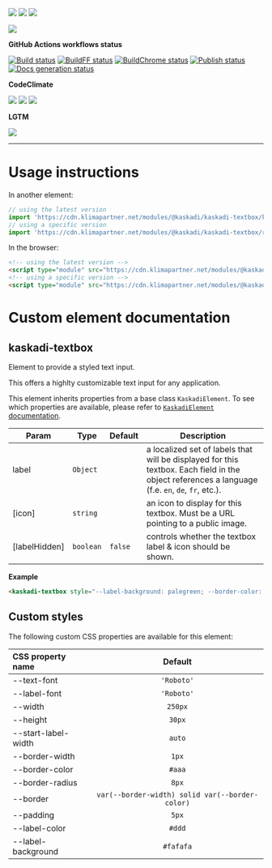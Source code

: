![](https://img.shields.io/github/package-json/v/kaskadi/kaskadi-textbox)
![](https://img.shields.io/badge/code--style-standard-blue)
![](https://img.shields.io/github/license/kaskadi/kaskadi-textbox?color=blue)

[![](https://img.shields.io/badge/live-example-orange)](https://cdn.klimapartner.net/modules/%40kaskadi/kaskadi-textbox/example/index.html)

**GitHub Actions workflows status**

[![Build status](https://img.shields.io/github/workflow/status/kaskadi/kaskadi-textbox/build?label=build&logo=mocha)](https://github.com/kaskadi/kaskadi-textbox/actions?query=workflow%3Abuild)
[![BuildFF status](https://img.shields.io/github/workflow/status/kaskadi/kaskadi-textbox/build-on-firefox?label=firefox&logo=Mozilla%20Firefox&logoColor=white)](https://github.com/kaskadi/kaskadi-textbox/actions?query=workflow%3Abuild-on-firefox)
[![BuildChrome status](https://img.shields.io/github/workflow/status/kaskadi/kaskadi-textbox/build-on-chrome?label=chrome&logo=Google%20Chrome&logoColor=white)](https://github.com/kaskadi/kaskadi-textbox/actions?query=workflow%3Abuild-on-chrome)
[![Publish status](https://img.shields.io/github/workflow/status/kaskadi/kaskadi-textbox/publish?label=publish&logo=Amazon%20AWS)](https://github.com/kaskadi/kaskadi-textbox/actions?query=workflow%3Apublish)
[![Docs generation status](https://img.shields.io/github/workflow/status/kaskadi/kaskadi-textbox/generate-docs?label=docs&logo=read-the-docs)](https://github.com/kaskadi/kaskadi-textbox/actions?query=workflow%3Agenerate-docs)

**CodeClimate**

[![](https://img.shields.io/codeclimate/maintainability/kaskadi/kaskadi-textbox?label=maintainability&logo=Code%20Climate)](https://codeclimate.com/github/kaskadi/kaskadi-textbox)
[![](https://img.shields.io/codeclimate/tech-debt/kaskadi/kaskadi-textbox?label=technical%20debt&logo=Code%20Climate)](https://codeclimate.com/github/kaskadi/kaskadi-textbox)
[![](https://img.shields.io/codeclimate/coverage/kaskadi/kaskadi-textbox?label=test%20coverage&logo=Code%20Climate)](https://codeclimate.com/github/kaskadi/kaskadi-textbox)

**LGTM**

[![](https://img.shields.io/lgtm/grade/javascript/github/kaskadi/kaskadi-textbox?label=code%20quality&logo=LGTM)](https://lgtm.com/projects/g/kaskadi/kaskadi-textbox/?mode=list&logo=LGTM)

<!-- You can add badges inside of this section if you'd like -->

****

<!-- automatically generated documentation will be placed in here -->
# Usage instructions

In another element:
```js
// using the latest version
import 'https://cdn.klimapartner.net/modules/@kaskadi/kaskadi-textbox/kaskadi-textbox.js'
// using a specific version
import 'https://cdn.klimapartner.net/modules/@kaskadi/kaskadi-textbox/release/v1.0.0/kaskadi-textbox.js'
```

In the browser:
```html
<!-- using the latest version -->
<script type="module" src="https://cdn.klimapartner.net/modules/@kaskadi/kaskadi-textbox/kaskadi-textbox.js"></script>
<!-- using a specific version -->
<script type="module" src="https://cdn.klimapartner.net/modules/@kaskadi/kaskadi-textbox/release/v1.0.0/kaskadi-textbox.js"></script>
```

# Custom element documentation

## kaskadi-textbox

Element to provide a styled text input.

This offers a highlty customizable text input for any application.

This element inherits properties from a base class `KaskadiElement`. To see which properties are available, please refer to [`KaskadiElement` documentation].


| Param | Type | Default | Description |
| --- | --- | --- | --- |
| label | `Object` |  | a localized set of labels that will be displayed for this textbox. Each field in the object references a language (f.e. `en`, `de`, `fr`, etc.). |
| \[icon\] | `string` |  | an icon to display for this textbox. Must be a URL pointing to a public image. |
| \[labelHidden\] | `boolean` | `false` | controls whether the textbox label & icon should be shown. |

**Example**  
```html
<kaskadi-textbox style="--label-background: palegreen; --border-color: royalblue; --label-color: white" lang="en" label='{"en": "First Name", "de": "Vorname", "fr": "Prénom"}' icon="https://example.com/logo.png"></kaskadi-textbox>
```
<!-- LINKS -->

[`KaskadiElement` documentation]:https://github.com/kaskadi/kaskadi-element

## Custom styles

The following custom CSS properties are available for this element:

| CSS property name   |                     Default                     |
| :------------------ | :---------------------------------------------: |
| --text-font         |                    `'Roboto'`                   |
| --label-font        |                    `'Roboto'`                   |
| --width             |                     `250px`                     |
| --height            |                      `30px`                     |
| --start-label-width |                      `auto`                     |
| --border-width      |                      `1px`                      |
| --border-color      |                      `#aaa`                     |
| --border-radius     |                      `8px`                      |
| --border            | `var(--border-width) solid var(--border-color)` |
| --padding           |                      `5px`                      |
| --label-color       |                      `#ddd`                     |
| --label-background  |                    `#fafafa`                    |
<!-- automatically generated documentation will be placed in here -->

<!-- You can customize this template as you'd like! -->